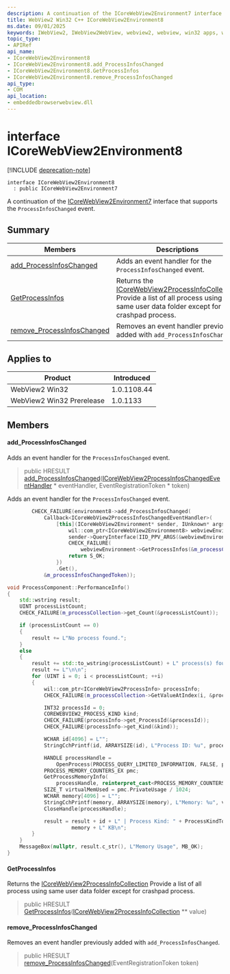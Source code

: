 ```yaml
---
description: A continuation of the ICoreWebView2Environment7 interface that supports the `ProcessInfosChanged` event.
title: WebView2 Win32 C++ ICoreWebView2Environment8
ms.date: 09/01/2025
keywords: IWebView2, IWebView2WebView, webview2, webview, win32 apps, win32, edge, ICoreWebView2, ICoreWebView2Controller, browser control, edge html, ICoreWebView2Environment8
topic_type: 
- APIRef
api_name:
- ICoreWebView2Environment8
- ICoreWebView2Environment8.add_ProcessInfosChanged
- ICoreWebView2Environment8.GetProcessInfos
- ICoreWebView2Environment8.remove_ProcessInfosChanged
api_type:
- COM
api_location:
- embeddedbrowserwebview.dll
---
```


# interface ICoreWebView2Environment8

[!INCLUDE [deprecation-note](../includes/deprecation-note.md)]

```
interface ICoreWebView2Environment8
  : public ICoreWebView2Environment7
```

A continuation of the [ICoreWebView2Environment7](icorewebview2environment7.md#icorewebview2environment7) interface that supports the `ProcessInfosChanged` event.

## Summary

 Members                        | Descriptions
--------------------------------|---------------------------------------------
[add_ProcessInfosChanged](#add_processinfoschanged) | Adds an event handler for the `ProcessInfosChanged` event.
[GetProcessInfos](#getprocessinfos) | Returns the [ICoreWebView2ProcessInfoCollection](icorewebview2processinfocollection.md#icorewebview2processinfocollection) Provide a list of all process using same user data folder except for crashpad process.
[remove_ProcessInfosChanged](#remove_processinfoschanged) | Removes an event handler previously added with `add_ProcessInfosChanged`.

## Applies to

Product                         | Introduced
--------------------------------|---------------------------------------------
WebView2 Win32            |    1.0.1108.44
WebView2 Win32 Prerelease |    1.0.1133

## Members

#### add_ProcessInfosChanged

Adds an event handler for the `ProcessInfosChanged` event.

> public HRESULT [add_ProcessInfosChanged](#add_processinfoschanged)([ICoreWebView2ProcessInfosChangedEventHandler](icorewebview2processinfoschangedeventhandler.md#icorewebview2processinfoschangedeventhandler) * eventHandler, EventRegistrationToken * token)

Adds an event handler for the `ProcessInfosChanged` event.

```cpp
        CHECK_FAILURE(environment8->add_ProcessInfosChanged(
            Callback<ICoreWebView2ProcessInfosChangedEventHandler>(
                [this](ICoreWebView2Environment* sender, IUnknown* args) -> HRESULT {
                    wil::com_ptr<ICoreWebView2Environment8> webviewEnvironment;
                    sender->QueryInterface(IID_PPV_ARGS(&webviewEnvironment));
                    CHECK_FAILURE(
                        webviewEnvironment->GetProcessInfos(&m_processCollection));
                    return S_OK;
                })
                .Get(),
            &m_processInfosChangedToken));
```

```cpp
void ProcessComponent::PerformanceInfo()
{
    std::wstring result;
    UINT processListCount;
    CHECK_FAILURE(m_processCollection->get_Count(&processListCount));

    if (processListCount == 0)
    {
        result += L"No process found.";
    }
    else
    {
        result += std::to_wstring(processListCount) + L" process(s) found";
        result += L"\n\n";
        for (UINT i = 0; i < processListCount; ++i)
        {
            wil::com_ptr<ICoreWebView2ProcessInfo> processInfo;
            CHECK_FAILURE(m_processCollection->GetValueAtIndex(i, &processInfo));

            INT32 processId = 0;
            COREWEBVIEW2_PROCESS_KIND kind;
            CHECK_FAILURE(processInfo->get_ProcessId(&processId));
            CHECK_FAILURE(processInfo->get_Kind(&kind));

            WCHAR id[4096] = L"";
            StringCchPrintf(id, ARRAYSIZE(id), L"Process ID: %u", processId);

            HANDLE processHandle =
                OpenProcess(PROCESS_QUERY_LIMITED_INFORMATION, FALSE, processId);
            PROCESS_MEMORY_COUNTERS_EX pmc;
            GetProcessMemoryInfo(
                processHandle, reinterpret_cast<PROCESS_MEMORY_COUNTERS*>(&pmc), sizeof(pmc));
            SIZE_T virtualMemUsed = pmc.PrivateUsage / 1024;
            WCHAR memory[4096] = L"";
            StringCchPrintf(memory, ARRAYSIZE(memory), L"Memory: %u", virtualMemUsed);
            CloseHandle(processHandle);

            result = result + id + L" | Process Kind: " + ProcessKindToString(kind) + L" | " +
                     memory + L" KB\n";
        }
    }
    MessageBox(nullptr, result.c_str(), L"Memory Usage", MB_OK);
}
```

#### GetProcessInfos

Returns the [ICoreWebView2ProcessInfoCollection](icorewebview2processinfocollection.md#icorewebview2processinfocollection) Provide a list of all process using same user data folder except for crashpad process.

> public HRESULT [GetProcessInfos](#getprocessinfos)([ICoreWebView2ProcessInfoCollection](icorewebview2processinfocollection.md#icorewebview2processinfocollection) ** value)

#### remove_ProcessInfosChanged

Removes an event handler previously added with `add_ProcessInfosChanged`.

> public HRESULT [remove_ProcessInfosChanged](#remove_processinfoschanged)(EventRegistrationToken token)

